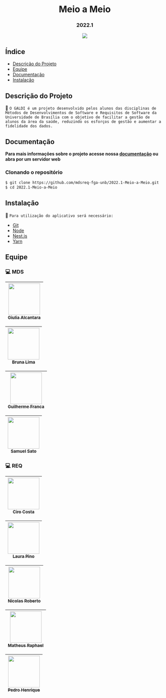 

<h1 align="center"> Meio a Meio </h1>
<h3 align="center"> 2022.1 </h3>

<p align="center">
<img src="http://img.shields.io/static/v1?label=STATUS&message=PROCESSING&color=GREEN&style=for-the-badge"/>
</p>

## Índice 

* [Descrição do Projeto](#descrição-do-projeto)
* [Equipe](#equipe)
* [Documentação](#documentação)
* [Instalação](#instalação)

## Descrição do Projeto

:pushpin: `O GALDI é um projeto desenvolvido pelos alunos das disciplinas de Métodos de Desenvolvimentos de Software e Requisitos de Software da Universidade de Brasília com o objetivo de facilitar a gestão de alunos da área da saúde, reduzindo os esforços de gestão e aumentar a fidelidade dos dados.` 

## Documentação

**Para mais informações sobre o projeto acesse nossa <a href="https://mdsreq-fga-unb.github.io/2022.1-Meio-a-Meio/">documentação</a> ou abra por um servidor web**

### Clonando o repositório
```bash
$ git clone https://github.com/mdsreq-fga-unb/2022.1-Meio-a-Meio.git
$ cd 2022.1-Meio-a-Meio
```
<!-- ### Executando o projeto -->

## Instalação
:page_facing_up: `Para utilização do aplicativo será necessário: `

- [Git](https://git-scm.com/)
- [Node](https://nodejs.org/en/)
- [Nest.js](https://nestjs.com/)
- [Yarn](https://yarnpkg.com/)

<!-- - [Docker-Compose](https://docs.docker.com/compose/install/) -->
<!-- - [Docker](https://www.docker.com/get-started) -->
## Equipe

### :computer: MDS
| [<img src="https://avatars.githubusercontent.com/u/54143767?v=4" width=100><br><sub>Giulia Alcantara</sub>](https://github.com/alcantaragiubs)
| :---: |  

| [<img src="https://avatars.githubusercontent.com/u/83987201?v=4" width=100><br><sub>Bruna Lima</sub>](https://github.com/libruna)
| :---: | 

| [<img src="https://avatars.githubusercontent.com/u/71887345?v=4" width=100><br><sub>Guilherme Franca</sub>](https://github.com/GuiDib)
| :---: | 

| [<img src="https://avatars.githubusercontent.com/u/69944666?v=4" width=100><br><sub>Samuel Sato</sub>](https://github.com/samuel-sato)
| :---: | 

### :computer: REQ

| [<img src="https://avatars.githubusercontent.com/u/54088490?v=4" width=100><br><sub>Ciro Costa</sub>](https://github.com/ciro-c)
| :---: | 

| [<img src="https://avatars.githubusercontent.com/u/69944666?v=4" width=100><br><sub>Laura Pino</sub>](https://github.com/samuel-sato)
| :---: | 

| [<img src="https://avatars.githubusercontent.com/u/66215835?v=4" width=100><br><sub>Nicolas Roberto</sub>](https://github.com/Nicolas-Roberto)
| :---: | 

| [<img src="https://avatars.githubusercontent.com/u/69944666?v=4" width=100><br><sub>Matheus Raphael</sub>](https://github.com/matheus)
| :---: | 

| [<img src="https://avatars.githubusercontent.com/u/78734372?v=4" width=100><br><sub>Pedro Henrique</sub>](https://github.com/PedroMoraes39)
| :---: | 
